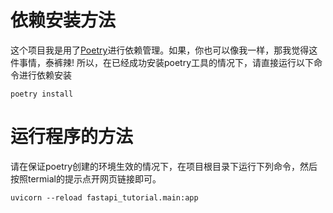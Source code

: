 # 依赖安装方法
这个项目我是用了[Poetry](https://github.com/python-poetry/poetry)进行依赖管理。如果，你也可以像我一样，那我觉得这件事情，泰裤辣!
所以，在已经成功安装poetry工具的情况下，请直接运行以下命令进行依赖安装
```
poetry install
```

# 运行程序的方法
请在保证poetry创建的环境生效的情况下，在项目根目录下运行下列命令，然后按照termial的提示点开网页链接即可。
```
uvicorn --reload fastapi_tutorial.main:app
```